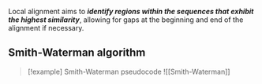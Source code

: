 Local alignment aims to ***identify regions within the sequences that exhibit the highest similarity***, allowing for gaps at the beginning and end of the alignment if necessary.

## Smith-Waterman algorithm

>[!example] Smith-Waterman pseudocode
>![[Smith-Waterman]]

